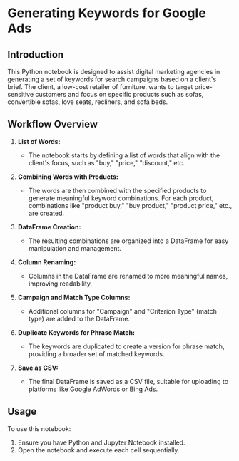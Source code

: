 # Generating Keywords for Google Ads

## Introduction

This Python notebook is designed to assist digital marketing agencies in generating a set of keywords for search campaigns based on a client's brief. The client, a low-cost retailer of furniture, wants to target price-sensitive customers and focus on specific products such as sofas, convertible sofas, love seats, recliners, and sofa beds.

## Workflow Overview

1. **List of Words:**
   - The notebook starts by defining a list of words that align with the client's focus, such as "buy," "price," "discount," etc.

2. **Combining Words with Products:**
   - The words are then combined with the specified products to generate meaningful keyword combinations. For each product, combinations like "product buy," "buy product," "product price," etc., are created.

3. **DataFrame Creation:**
   - The resulting combinations are organized into a DataFrame for easy manipulation and management.

4. **Column Renaming:**
   - Columns in the DataFrame are renamed to more meaningful names, improving readability.

5. **Campaign and Match Type Columns:**
   - Additional columns for "Campaign" and "Criterion Type" (match type) are added to the DataFrame.

6. **Duplicate Keywords for Phrase Match:**
   - The keywords are duplicated to create a version for phrase match, providing a broader set of matched keywords.

7. **Save as CSV:**
   - The final DataFrame is saved as a CSV file, suitable for uploading to platforms like Google AdWords or Bing Ads.

## Usage

To use this notebook:
1. Ensure you have Python and Jupyter Notebook installed.
2. Open the notebook and execute each cell sequentially.
